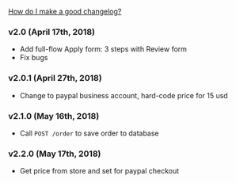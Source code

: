 [How do I make a good changelog?](https://keepachangelog.com/en/1.0.0/#how)
### v2.0 (April 17th, 2018)

- Add full-flow Apply form: 3 steps with Review form 
- Fix bugs

### v2.0.1 (April 27th, 2018)

- Change to paypal business account, hard-code price for 15 usd

### v2.1.0 (May 16th, 2018)

- Call `POST /order` to save order to database

### v2.2.0 (May 17th, 2018)

- Get price from store and set for paypal checkout